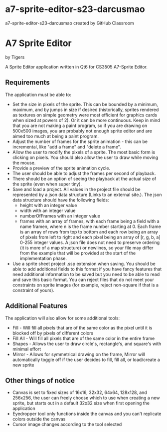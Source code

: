 # a7-sprite-editor-s23-darcusmao
a7-sprite-editor-s23-darcusmao created by GitHub Classroom
# A7 Sprite Editor

by Tigers

A Sprite Editor application written in Qt6 for CS3505 A7-Sprite Editor.

## Requirements

The application must be able to:

* Set the size in pixels of the sprite. This can be bounded by a minimum, maximum, and by jumps in size if desired (historically, sprites rendered as textures on simple geometry were most efficient for graphics cards when sized at powers of 2). Or it can be more continuous. Keep in mind that you are not making a paint program, so if you are drawing on 500x500 images, you are probably not enough sprite editor and are aimed too much at being a paint program.
* Adjust the number of frames for the sprite animation - this can be incremental, like "add a frame" and "delete a frame".
* Allow the user to modify the pixels of a sprite. The most basic form is clicking on pixels. You should also allow the user to draw while moving the mouse.
* Provide a preview of the sprite animation cycle.
* The user should be able to adjust the frames per second of playback.
* There should be an option of seeing the playback at the actual size of the sprite (even when super tiny).
* Save and load a project. All values in the project file should be represented by a json data structure (Links to an external site.). The json data structure should have the following fields:
  * height with an integer value
  * width with an integer value
  * numberOfFrames with an integer value
  * frames with an array of frames, with each frame being a field with a name framen, where n is the frame number starting at 0. Each frame is an array of rows from top to bottom and each row being an array of pixels from left to right and each pixel being an array of [r, g, b, a] 0-255 integer values. A json file does not need to preserve ordering (it is more of a map structure) or newlines, so your file may differ from the example that will be provided at the start of the implementation phase.
* Use a sprite sheet project .ssp extension when saving. You should be able to add additional fields to this format if you have fancy features that need additional information to be saved but you need to be able to read and save this basic format. You can reject files that do not meet your constraints on sprite images (for example, reject non-square if that is a constraint of yours). 

## Additional Features

The application will also allow for some additional tools:

* Fill - Will fill all pixels that are of the same color as the pixel until it is blocked off by pixels of different colors
* Fill All - Will fill all pixels that are of the same color in the entire frame
* Shapes - Allows the user to draw circle's, rectangle's, and square's with minimal effort
* Mirror - Allows for symmetrical drawing on the frame, Mirror will automatically toggle off if the user decides to fill, fill all, or load/create a new sprite

## Other things of notice
* Canvas is set to fixed sizes of 16x16, 32x32, 64x64, 128x128, and 256x256, the user can freely choose which to use when creating a new sprite, but starts out in a default 32x32 size when first opening the application
* Eyedropper tool only functions inside the canvas and you can't replicate colors outside the canvas
* Cursor image changes according to the tool selected
